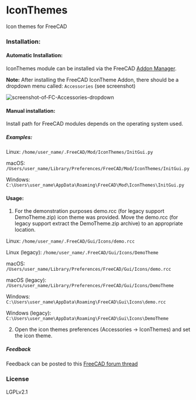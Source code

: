 # IconThemes
Icon themes for FreeCAD

### Installation:

#### Automatic Installation:
IconThemes module can be installed via the FreeCAD [Addon Manager](https://github.com/FreeCAD/FreeCAD-addons#1-builtin-addon-manager). 

**Note:** After installing the FreeCAD IconTheme Addon, there should be a dropdown menu called: `Accessories` (see screenshot)

![screenshot-of-FC-Accessories-dropdown](https://user-images.githubusercontent.com/4140247/64272349-2b549a00-cf0d-11e9-90c9-84e3f8191b2d.png)

#### Manual installation:

Install path for FreeCAD modules depends on the operating system used.

##### Examples:

Linux: `/home/user_name/.FreeCAD/Mod/IconThemes/InitGui.py`

macOS: `/Users/user_name/Library/Preferences/FreeCAD/Mod/IconThemes/InitGui.py`

Windows: `C:\Users\user_name\AppData\Roaming\FreeCAD\Mod\IconThemes\InitGui.py`



#### Usage:

1. For the demonstration purposes demo.rcc (for legacy support DemoTheme.zip) icon theme was provided. Move the demo.rcc (for legacy support extract the DemoTheme.zip archive) to an appropriate location.

  Linux: `/home/user_name/.FreeCAD/Gui/Icons/demo.rcc`

  Linux (legacy): `/home/user_name/.FreeCAD/Gui/Icons/DemoTheme`

  macOS: `/Users/user_name/Library/Preferences/FreeCAD/Gui/Icons/demo.rcc`

  macOS (legacy): `/Users/user_name/Library/Preferences/FreeCAD/Gui/Icons/DemoTheme`

  Windows: `C:\Users\user_name\AppData\Roaming\FreeCAD\Gui\Icons\demo.rcc`

  Windows (legacy): `C:\Users\user_name\AppData\Roaming\FreeCAD\Gui\Icons\DemoTheme`

2. Open the icon themes preferences (Accessories -> IconThemes) and set the icon theme.

##### Feedback
Feedback can be posted to this [FreeCAD forum thread](https://forum.freecadweb.org/viewtopic.php?f=22&t=17901)

### License
LGPLv2.1
